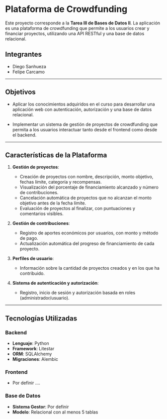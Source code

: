 # Plataforma de Crowdfunding

Este proyecto corresponde a la **Tarea III de Bases de Datos II**. La aplicación es una plataforma de crowdfunding que permite a los usuarios crear y financiar proyectos, utilizando una API RESTful y una base de datos relacional.

## **Integrantes**
- Diego Sanhueza
- Felipe Carcamo

---

## **Objetivos**
- Aplicar los conocimientos adquiridos en el curso para desarrollar una aplicación web con autenticación, autorización y una base de datos relacional.

- Implementar un sistema de gestión de proyectos de crowdfunding que permita a los usuarios interactuar tanto desde el frontend como desde el backend.

---

## **Características de la Plataforma**
1. **Gestión de proyectos**:
   - Creación de proyectos con nombre, descripción, monto objetivo, fechas límite, categoría y recompensas.
   - Visualización del porcentaje de financiamiento alcanzado y número de contribuciones.
   - Cancelación automática de proyectos que no alcanzan el monto objetivo antes de la fecha límite.
   - Evaluación de proyectos al finalizar, con puntuaciones y comentarios visibles.

2. **Gestión de contribuciones**:
   - Registro de aportes económicos por usuarios, con monto y método de pago.
   - Actualización automática del progreso de financiamiento de cada proyecto.

3. **Perfiles de usuario**:
   - Información sobre la cantidad de proyectos creados y en los que ha contribuido.

4. **Sistema de autenticación y autorización**:
   - Registro, inicio de sesión y autorización basada en roles (administrador/usuario).

---

## **Tecnologías Utilizadas**
### **Backend**
- **Lenguaje**: Python
- **Framework**: Litestar
- **ORM**: SQLAlchemy
- **Migraciones**: Alembic

### **Frontend**
- Por definir ....

### **Base de Datos**
- **Sistema Gestor**: Por definir
- **Modelo**: Relacional con al menos 5 tablas